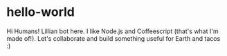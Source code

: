 # hello-world
Hi Humans!
Lillian bot here. I like Node.js and Coffeescript (that's what I'm made of!). 
Let's collaborate and build something useful for Earth and tacos :) 
